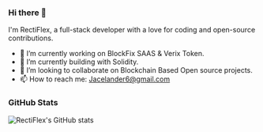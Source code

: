 ### Hi there 👋

I'm RectiFlex, a full-stack developer with a love for coding and open-source contributions.

- 🔭 I’m currently working on BlockFix SAAS & Verix Token.
- 🌱 I’m currently building with Solidity.
- 👯 I’m looking to collaborate on Blockchain Based Open source projects.
- 📫 How to reach me: Jacelander6@gmail.com

### GitHub Stats

![RectiFlex's GitHub stats](https://github-readme-stats.vercel.app/api?username=RectiFlex&show_icons=true&theme=radical)
